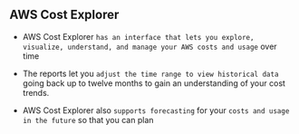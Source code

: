## AWS Cost Explorer

- AWS Cost Explorer `has an interface that lets you explore, visualize, understand, and manage your AWS costs and usage` over time

- The reports let you `adjust the time range to view historical data` going back up to twelve months to gain an understanding of your cost trends.

- AWS Cost Explorer also `supports forecasting` for your `costs and usage in the future` so that you can plan
